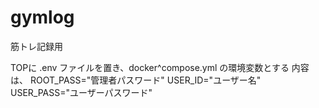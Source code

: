 # gymlog
筋トレ記録用

TOPに .env ファイルを置き、docker^compose.yml の環境変数とする
内容は、
  ROOT_PASS="管理者パスワード"
  USER_ID="ユーザー名"
  USER_PASS="ユーザーパスワード"